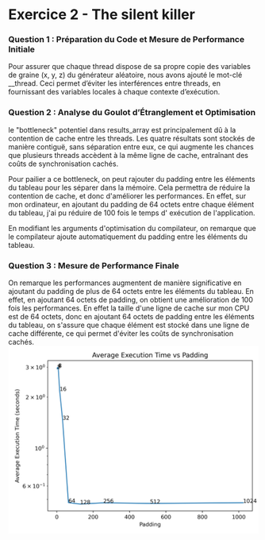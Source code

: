# Exercice 2 - The silent killer

### Question 1 : Préparation du Code et Mesure de Performance Initiale

Pour assurer que chaque thread dispose de sa propre copie des variables de graine (x, y, z) du générateur aléatoire,
nous avons ajouté le mot-clé __thread. Ceci permet d’éviter les interférences entre threads, en fournissant des
variables locales à chaque contexte d’exécution.

### Question 2 : Analyse du Goulot d’Étranglement et Optimisation

le "bottleneck" potentiel dans results_array est principalement dû à la contention de cache entre les threads. Les
quatre résultats sont stockés de manière contiguë, sans séparation entre eux, ce qui augmente les chances que plusieurs
threads accèdent à la même ligne de cache, entraînant des coûts de synchronisation cachés.

Pour pailier a ce bottleneck, on peut rajouter du padding entre les éléments du tableau pour les séparer dans la
mémoire. Cela permettra de réduire la contention de cache, et donc d'améliorer les performances. En effet, sur mon
ordinateur, en ajoutant du padding de 64 octets entre chaque élément du tableau, j'ai pu réduire de 100 fois le temps d'
exécution de l'application.

En modifiant les arguments d'optimisation du compilateur, on remarque que le compilateur ajoute automatiquement du
padding entre les éléments du tableau.

### Question 3 : Mesure de Performance Finale

On remarque les performances augmentent de manière significative en ajoutant du padding de plus de 64 octets entre les
éléments du tableau. En effet, en ajoutant 64 octets de padding, on obtient une amélioration de 100 fois les
performances. En effet la taille d'une ligne de cache sur mon CPU est de 64 octets, donc en ajoutant 64 octets de
padding
entre les éléments du tableau, on s'assure que chaque élément est stocké dans une ligne de cache différente, ce qui
permet d'éviter les coûts de synchronisation cachés.
![alt text](./execution_times.png)
